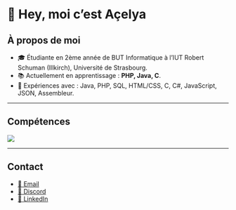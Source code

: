# 👋 Hey, moi c’est Açelya

## À propos de moi
- 🎓 Étudiante en 2ème année de BUT Informatique à l’IUT Robert Schuman (Illkirch), Université de Strasbourg.  
- 📚 Actuellement en apprentissage : **PHP, Java, C**.  
- 🔧 Expériences avec : Java, PHP, SQL, HTML/CSS, C, C#, JavaScript, JSON, Assembleur.

---

## Compétences
<p align="left">
  <img src="https://skillicons.dev/icons?i=java,php,c,cs,html,css,js,sql,git,linux" />
</p>

---

## Contact
- [📧 Email](mailto:acelya.mhrr@gmail.com)  
- [💬 Discord](https://discordapp.com/users/sheenmue)  
- [🔗 LinkedIn](https://www.linkedin.com/in/a%C3%A7elya-muharremoglu-6a09b227a/)  
